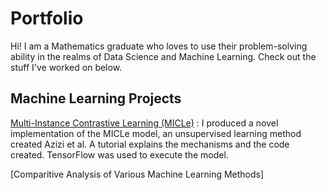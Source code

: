 # Portfolio

Hi! I am a Mathematics graduate who loves to use their problem-solving ability in the realms of Data Science and Machine Learning. Check out the stuff I've worked on below.

## Machine Learning Projects

[Multi-Instance Contrastive Learning (MICLe)](https://github.com/sashwatr19/sashwatr19.github.io/tree/main/Multi-Instance%20Contrastive%20Learning%20(MICLe)%20Tutorial) : I produced a novel implementation of the MICLe model, an unsupervised learning method created Azizi et al. A tutorial explains the mechanisms and the code created. TensorFlow was used to execute the model.

[Comparitive Analysis of Various Machine Learning Methods]
